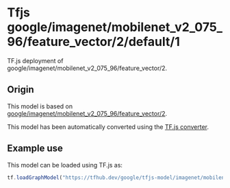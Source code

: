 # Tfjs google/imagenet/mobilenet_v2_075_96/feature_vector/2/default/1
TF.js deployment of google/imagenet/mobilenet_v2_075_96/feature_vector/2.

<!-- parent-model: google/imagenet/mobilenet_v2_075_96/feature_vector/2 -->

## Origin

This model is based on [google/imagenet/mobilenet_v2_075_96/feature_vector/2](https://tfhub.dev/google/imagenet/mobilenet_v2_075_96/feature_vector/2).

This model has been automatically converted using the [TF.js converter](https://github.com/tensorflow/tfjs/tree/master/tfjs-converter).

## Example use
This model can be loaded using TF.js as:

```javascript
tf.loadGraphModel("https://tfhub.dev/google/tfjs-model/imagenet/mobilenet_v2_075_96/feature_vector/2/default/1", { fromTFHub: true })
```
